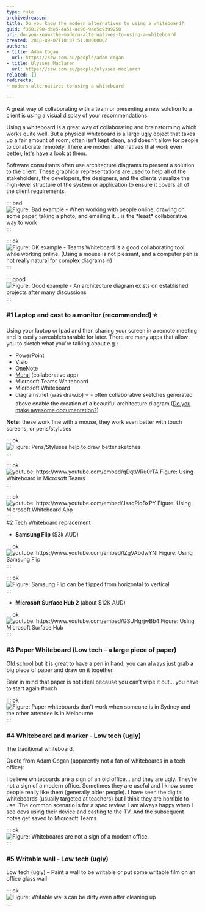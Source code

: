 ```yaml
---
type: rule
archivedreason: 
title: Do you know the modern alternatives to using a whiteboard?
guid: f3601790-dbe5-4a51-ac96-9ae5c9399250
uri: do-you-know-the-modern-alternatives-to-using-a-whiteboard
created: 2018-09-07T18:37:51.0000000Z
authors:
- title: Adam Cogan
  url: https://ssw.com.au/people/adam-cogan
- title: Ulysses Maclaren
  url: https://ssw.com.au/people/ulysses-maclaren
related: []
redirects:
- modern-alternatives-to-using-a-whiteboard

---
```


A great way of collaborating with a team or presenting a new solution to a client is using a visual display of your recommendations.

Using a whiteboard is a great way of collaborating and brainstorming which works quite well. But a physical whiteboard is a large ugly object that takes up a fair amount of room, often isn’t kept clean, and doesn’t allow for people to collaborate remotely. There are modern alternatives that work even better, let's have a look at them.

Software consultants often use architecture diagrams to present a solution to the client. These graphical representations are used to help all of the stakeholders, the developers, the designers, and the clients visualize the high-level structure of the system or application to ensure it covers all of the client requirements.

::: bad  
![Figure: Bad example - When working with people online, drawing on some paper, taking a photo, and emailing it… is the \*least\* collaborative way to work](hand-drawing.png)  
:::  

::: ok  
![Figure: OK example - Teams Whiteboard is a good collaborating tool while working online. (Using a mouse is not pleasant, and a computer pen is not really natural for complex diagrams 🔥)](team\_whiteboard.jpg)  
:::  

::: good  
![Figure: Good example - An architecture diagram exists on established projects after many discussions](architecture\_diagram.png)  
:::  

<!--endintro-->

### #1 Laptop and cast to a monitor (recommended) ⭐️ 


Using your laptop or Ipad and then sharing your screen in a remote meeting and is easily saveable/sharable for later. There are many apps that allow you to sketch what you're talking about e.g.:

* PowerPoint
* Visio
* OneNote
* [Mural](https://mural.co/) (collaborative app)
* Microsoft Teams Whiteboard
* Microsoft Whiteboard
* diagrams.net (was draw.io) ⭐️ - often collaborative sketches generated above enable the creation of a beautiful architecture diagram ([Do you make awesome documentation?](/do-you-review-the-documentation))


 **Note:** these work fine with a mouse, they work even better with touch screens, or pens/styluses



::: ok  
![Figure: Pens/Styluses help to draw better sketches](surface-pen.jpg)  
:::  


::: ok  
![`youtube: https://www.youtube.com/embed/qDqtWRu0rTA`            Figure: Using Whiteboard in Microsoft Teams](samsung\_flip.jpg)  
:::  

::: ok  
![`youtube: https://www.youtube.com/embed/JsaqPiqBxPY`            Figure: Using Microsoft Whiteboard App](samsung\_flip.jpg)  
:::  
 #2 Tech Whiteboard replacement
* **Samsung Flip** ($3k AUD)

::: ok  
![`youtube: https://www.youtube.com/embed/lZgVAbdwYNI`<br>                 Figure: Using Samsung Flip](samsung\_flip.jpg)  
:::  

::: ok  
![Figure: Samsung Flip can be flipped from horizontal to vertical](samsung\_flip.jpg)  
:::
* **Microsoft Surface Hub 2** (about $12K AUD)

::: ok  
![`youtube: https://www.youtube.com/embed/GSUHgrjwBb4` Figure: Using Microsoft Surface Hub](paperboard.jpg)  
:::


### #3 Paper Whiteboard (Low tech – a large piece of paper)


Old school but it is great to have a pen in hand, you can always just grab a big piece of paper and draw on it together.

Bear in mind that paper is not ideal because you can’t wipe it out... you have to start again #ouch

::: ok  
![Figure: Paper whiteboards don't work when someone is in Sydney and the other attendee is in Melbourne](paperboard.jpg)  
:::  



### #4 Whiteboard and marker - Low tech (ugly) 


The traditional whiteboard.

Quote from Adam Cogan (apparently not a fan of whiteboards in a tech office):

I believe whiteboards are a sign of an old office… and they are ugly. They’re not a sign of a modern office.
Sometimes they are useful and I know some people really like them (generally older people).
I have seen the digital whiteboards (usually targeted at teachers) but I think they are horrible to use.
The common scenario is for a spec review. I am always happy when I see devs using their device and casting to the TV. And the subsequent notes get saved to Microsoft Teams.

::: ok  
![Figure: Whiteboards are not a sign of a modern office.](whiteboard\_marker.png)  
:::  

### #5 Writable wall -  Low tech (ugly)


Low tech (ugly) – Paint a wall to be writable or put some writable film on an office glass wall

::: ok  
![Figure: Writable walls can be dirty even after cleaning up](glass\_wall.jpg)  
:::
